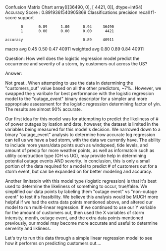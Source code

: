 Confusion Matrix Chart
array([[36490,     0],
       [ 4421,     0]], dtype=int64)
Accuracy Score : 0.8919361540905869
Classifications
              precision    recall  f1-score   support

           0       0.89      1.00      0.94     36490
           1       0.00      0.00      0.00      4421

    accuracy                           0.89     40911
   macro avg       0.45      0.50      0.47     40911
weighted avg       0.80      0.89      0.84     40911

Question: How well does the logistic regression model predict the occurrence and severity of a storm, by customers out across the US?

Answer:

Not great.. When attempting to use the data in determining the "customers_out" value based on all the other predictors, ~7%.. However, we swapped the y varibale for best performance with the logistic regression model to the "outage_event" binary descriptor for a simpler and more appropriate assessment for the logistic regression determining factor of y/n. The results are almost 90% accurate.

Our first idea for this model was for attempting to predict the likeliness of # of power outages by loation and date, however, the dataset is limited in the variables being measured for this model's decision. We narrowed down to a binary "outage_event" analysis to determine how accurate log regression can tell us we have a bad storm, with the data we currently have. The ability to include more years/data points such as windspeed, tide levels, and amount of precip for more weather points, as well as informatoin such as utility construction type (OH vs UG), may provide help in determining potential outage events AND severity. In conclusion, this is only a small portion of the data required for a model to predict # of customers out for a storm event, but can be expanded on for better modeling and accuracy.

Another limitatoin with this model type (logistic regression) is that it's best used to determine the likeliness of something to occur, true/false. We simplified our data points by labeling them "outage event" vs "non-outage event" to test it's feasibility. We believe this analysis would be MUCH more helpful if we had the extra data points mentioned above, and altered our model to run multi-linear regression. If we continued to use our Y variable for the amount of customers out, then used the X variables of storm intensity, month, outage event, and the extra data points mentioned previously, our model may become more accurate and useful to determine serverity and likliness.

Let's try to run this data through a simple linear regression model to see how it performs on predicting customers out....
